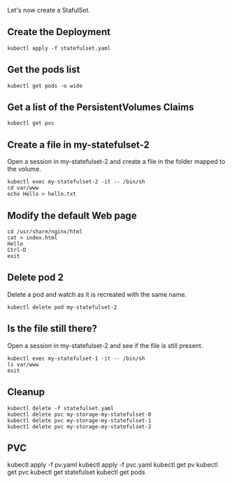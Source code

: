 Let's now create a StafulSet.

## Create the Deployment

    kubectl apply -f statefulset.yaml

## Get the pods list

    kubectl get pods -o wide

## Get a list of the PersistentVolumes Claims

    kubectl get pvc

## Create a file in my-statefulset-2

Open a session in my-statefulset-2 and create a file in the folder mapped to the volume.

    kubectl exec my-statefulset-2 -it -- /bin/sh
    cd var/www
    echo Hello > hello.txt

## Modify the default Web page

    cd /usr/share/nginx/html
    cat > index.html
    Hello
    Ctrl-D
    exit



## Delete pod 2

Delete a pod and watch as it is recreated with the same name.

    kubectl delete pod my-statefulset-2

## Is the file still there?

Open a session in my-statefulset-2 and see if the file is still present.

    kubectl exec my-statefulset-1 -it -- /bin/sh
    ls var/www
    exit

## Cleanup

    kubectl delete -f statefulset.yaml
    kubectl delete pvc my-storage-my-statefulset-0
    kubectl delete pvc my-storage-my-statefulset-1
    kubectl delete pvc my-storage-my-statefulset-2

## PVC
kubectl apply -f pv.yaml
kubectl apply -f pvc.yaml
kubectl get pv
kubectl get pvc
kubectl get statefulset
kubectl get pods